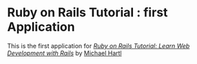 # Ruby on Rails Tutorial : first Application

This is the first application for [*Ruby on Rails Tutorial: Learn Web Development with Rails*](http://railstutorial.org/) by [Michael Hartl](http://michaelhartl.com)